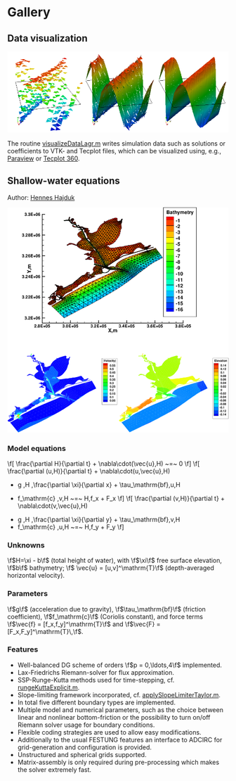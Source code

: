 # Gallery

## Data visualization

![Elementwise constant, linear, and quadratic approximation.](doxygen/images/visualization.png "Elementwise constant, linear, and quadratic approximation.")

The routine [visualizeDataLagr.m](visualizeDataLagr_8m.html) writes simulation data such as solutions or coefficients to VTK- and Tecplot files, which can be visualized using, e.g., [Paraview](http://www.paraview.org/) or [Tecplot 360](http://www.tecplot.com/).  

## Shallow-water equations

Author: [Hennes Hajduk](http://www.mathematik.tu-dortmund.de/de/personen/person/Hennes+Hajduk.html)

![Galveston Bay model domain with computational mesh, velocity magnitude, and surface elevation after a 10 days simulation.](doxygen/images/sweBVE.png "Galveston Bay model domain with computational mesh.")

### Model equations
\f[ \frac{\partial H}{\partial t} + \nabla\cdot(\vec{u}\,H) ~=~ 0 \f]
\f[ \frac{\partial (u\,H)}{\partial t} + \nabla\cdot(u\,\vec{u}\,H)
+ g \,H \,\frac{\partial \xi}{\partial x} + \tau_\mathrm{bf}\,u\,H 
 -  f_\mathrm{c} \,v\,H ~=~ H\,f_x + F_x \f]
\f[ \frac{\partial (v\,H)}{\partial t} + \nabla\cdot(v\,\vec{u}\,H)
+ g \,H \,\frac{\partial \xi}{\partial y} + \tau_\mathrm{bf}\,v\,H 
 +  f_\mathrm{c} \,u\,H ~=~ H\,f_y + F_y \f]

### Unknowns
\f$H=\xi - b\f$ (total height of water), with \f$\xi\f$ free surface elevation, \f$b\f$ bathymetry; \f$ \vec{u} = [u,v]^\mathrm{T}\f$ (depth-averaged horizontal velocity). 

### Parameters
 \f$g\f$ (acceleration due to gravity), \f$\tau_\mathrm{bf}\f$ (friction coefficient), \f$f_\mathrm{c}\f$ (Coriolis constant), and force terms \f$\vec{f} =
[f_x,f_y]^\mathrm{T}\f$ and \f$\vec{F} = [F_x,F_y]^\mathrm{T}\,\f$.

### Features
* Well-balanced DG scheme of orders \f$p = 0,\ldots,4\f$ implemented.
* Lax-Friedrichs Riemann-solver for flux approximation.
* SSP-Runge-Kutta methods used for time-stepping, cf. [rungeKuttaExplicit.m](rungeKuttaExplicit_8m.html).
* Slope-limiting framework incorporated, cf. [applySlopeLimiterTaylor.m](applySlopeLimiterTaylor_8m.html).
* In total five different boundary types are implemented.
* Multiple model and numerical parameters, such as the choice between linear and nonlinear bottom-friction or the possibility to turn on/off Riemann solver usage for boundary conditions.
* Flexible coding strategies are used to allow easy modifications.
* Additionally to the usual FESTUNG features an interface to ADCIRC for grid-generation and configuration is provided.
* Unstructured and spherical grids supported.
* Matrix-assembly is only required during pre-processing which makes the solver extremely fast.
